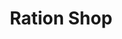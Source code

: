 ---
title: "Ration Shop"
url: /padanilam/ration-shop-state-highway-edappon-para-3/
shop: Lebensmittel
---